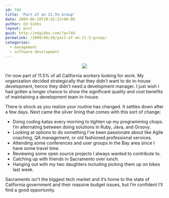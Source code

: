 ```yaml
---
id: 744
title: 'Part of an 11.5% Group'
date: 2009-06-28T20:42:52+00:00
author: Ed Gibbs
layout: post
guid: http://edgibbs.com/?p=744
permalink: /2009/06/28/part-of-an-11-5-group/
categories:
  - management
  - software development
---
```

<div align="center">
  <img src="http://edgibbs.com/images/layoff_chairs.jpg" /><br /> <!-- http://www.flickr.com/photos/goincase/2629764552/ -->
</div>

I&#8217;m now part of 11.5% of all California workers looking for work. My organization decided strategically that they didn&#8217;t want to do in-house development, hence they didn&#8217;t need a development manager. I just wish I had gotten a longer chance to show the significant quality and cost benefits of maintaining a development team in-house.

There is shock as you realize your routine has changed. It settles down after a few days. Next came the silver lining that comes with this sort of change:

  * Doing coding katas every morning to tighten up my programming chops. I&#8217;m alternating between doing solutions in Ruby, Java, and Groovy.
  * Looking at options to do something I&#8217;ve been passionate about like Agile coaching, QA management, or old fashioned professional services.
  * Attending some conferences and user groups in the Bay area since I have some travel time.
  * Reviewing some open source projects I always wanted to contribute to.
  * Catching up with friends in Sacramento over lunch.
  * Hanging out with my two daughters including picking them up on bikes last week.

Sacramento isn&#8217;t the biggest tech market and it&#8217;s home to the state of California government and their massive budget issues, but I&#8217;m confident I&#8217;ll find a good opportunity.